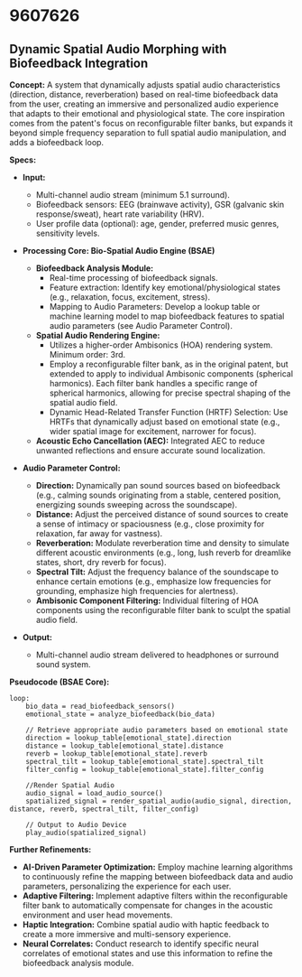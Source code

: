 # 9607626

## Dynamic Spatial Audio Morphing with Biofeedback Integration

**Concept:** A system that dynamically adjusts spatial audio characteristics (direction, distance, reverberation) based on real-time biofeedback data from the user, creating an immersive and personalized audio experience that adapts to their emotional and physiological state. The core inspiration comes from the patent's focus on reconfigurable filter banks, but expands it beyond simple frequency separation to full spatial audio manipulation, and adds a biofeedback loop.

**Specs:**

*   **Input:**
    *   Multi-channel audio stream (minimum 5.1 surround).
    *   Biofeedback sensors: EEG (brainwave activity), GSR (galvanic skin response/sweat), heart rate variability (HRV).
    *   User profile data (optional): age, gender, preferred music genres, sensitivity levels.

*   **Processing Core: Bio-Spatial Audio Engine (BSAE)**
    *   **Biofeedback Analysis Module:**
        *   Real-time processing of biofeedback signals.
        *   Feature extraction: Identify key emotional/physiological states (e.g., relaxation, focus, excitement, stress).
        *   Mapping to Audio Parameters:  Develop a lookup table or machine learning model to map biofeedback features to spatial audio parameters (see Audio Parameter Control).
    *   **Spatial Audio Rendering Engine:**
        *   Utilizes a higher-order Ambisonics (HOA) rendering system.  Minimum order: 3rd.
        *   Employ a reconfigurable filter bank, as in the original patent, but extended to apply to individual Ambisonic components (spherical harmonics).  Each filter bank handles a specific range of spherical harmonics, allowing for precise spectral shaping of the spatial audio field.
        *   Dynamic Head-Related Transfer Function (HRTF) Selection: Use HRTFs that dynamically adjust based on emotional state (e.g., wider spatial image for excitement, narrower for focus).
    *   **Acoustic Echo Cancellation (AEC):** Integrated AEC to reduce unwanted reflections and ensure accurate sound localization.

*   **Audio Parameter Control:**
    *   **Direction:** Dynamically pan sound sources based on biofeedback (e.g., calming sounds originating from a stable, centered position, energizing sounds sweeping across the soundscape).
    *   **Distance:** Adjust the perceived distance of sound sources to create a sense of intimacy or spaciousness (e.g., close proximity for relaxation, far away for vastness).
    *   **Reverberation:** Modulate reverberation time and density to simulate different acoustic environments (e.g., long, lush reverb for dreamlike states, short, dry reverb for focus).
    *   **Spectral Tilt:** Adjust the frequency balance of the soundscape to enhance certain emotions (e.g., emphasize low frequencies for grounding, emphasize high frequencies for alertness).
    *   **Ambisonic Component Filtering:** Individual filtering of HOA components using the reconfigurable filter bank to sculpt the spatial audio field.

*   **Output:**
    *   Multi-channel audio stream delivered to headphones or surround sound system.

**Pseudocode (BSAE Core):**

```
loop:
    bio_data = read_biofeedback_sensors()
    emotional_state = analyze_biofeedback(bio_data)

    // Retrieve appropriate audio parameters based on emotional state
    direction = lookup_table[emotional_state].direction
    distance = lookup_table[emotional_state].distance
    reverb = lookup_table[emotional_state].reverb
    spectral_tilt = lookup_table[emotional_state].spectral_tilt
    filter_config = lookup_table[emotional_state].filter_config

    //Render Spatial Audio
    audio_signal = load_audio_source()
    spatialized_signal = render_spatial_audio(audio_signal, direction, distance, reverb, spectral_tilt, filter_config)

    // Output to Audio Device
    play_audio(spatialized_signal)
```

**Further Refinements:**

*   **AI-Driven Parameter Optimization:** Employ machine learning algorithms to continuously refine the mapping between biofeedback data and audio parameters, personalizing the experience for each user.
*   **Adaptive Filtering:** Implement adaptive filters within the reconfigurable filter bank to automatically compensate for changes in the acoustic environment and user head movements.
*   **Haptic Integration:** Combine spatial audio with haptic feedback to create a more immersive and multi-sensory experience.
*   **Neural Correlates:** Conduct research to identify specific neural correlates of emotional states and use this information to refine the biofeedback analysis module.